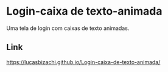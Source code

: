 # Login-caixa de texto-animada
 Uma tela de login com caixas de texto animadas.
##
## Link
https://lucasbizachi.github.io/Login-caixa-de-texto-animada/

